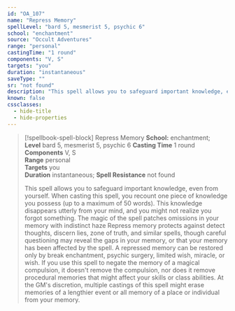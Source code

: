 ```yaml
---
id: "OA_107"
name: "Repress Memory"
spellLevel: "bard 5, mesmerist 5, psychic 6"
school: "enchantment"
source: "Occult Adventures"
range: "personal"
castingTime: "1 round"
components: "V, S"
targets: "you"
duration: "instantaneous"
saveType: ""
sr: "not found"
description: "This spell allows you to safeguard important knowledge, even from yourself. When casting this spell, you recount one piece of knowledge you possess (up to a maximum of 50 words). This knowledge disappears utterly from your mind, and you might not realize you forgot something. The magic of the spell patches omissions in your memory with indistinct haze  Repress memory protects against detect thoughts, discern lies, zone of truth, and similar spells, though careful questioning may reveal the gaps in your memory, or that your memory has been affected by the spell.  A repressed memory can be restored only by break enchantment, psychic surgery, limited wish, miracle, or wish. If you use this spell to negate the memory of a magical compulsion, it doesn't remove the compulsion, nor does it remove procedural memories that might affect your skills or class abilities.  At the GM's discretion, multiple castings of this spell might erase memories of a lengthier event or all memory of a place or individual from your memory."
known: false
cssclasses:
  - hide-title
  - hide-properties
---
```


> [!spellbook-spell-block] Repress Memory
> **School:** enchantment; **Level** bard 5, mesmerist 5, psychic 6
> **Casting Time** 1 round  
> **Components** V, S  
> **Range** personal  
> **Targets** you  
> **Duration** instantaneous; **Spell Resistance** not found
> 
> This spell allows you to safeguard important knowledge, even from yourself. When casting this spell, you recount one piece of knowledge you possess (up to a maximum of 50 words). This knowledge disappears utterly from your mind, and you might not realize you forgot something. The magic of the spell patches omissions in your memory with indistinct haze  Repress memory protects against detect thoughts, discern lies, zone of truth, and similar spells, though careful questioning may reveal the gaps in your memory, or that your memory has been affected by the spell.  A repressed memory can be restored only by break enchantment, psychic surgery, limited wish, miracle, or wish. If you use this spell to negate the memory of a magical compulsion, it doesn't remove the compulsion, nor does it remove procedural memories that might affect your skills or class abilities.  At the GM's discretion, multiple castings of this spell might erase memories of a lengthier event or all memory of a place or individual from your memory.